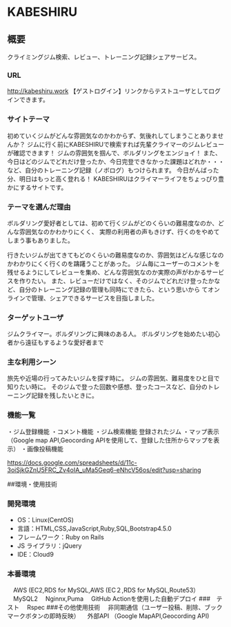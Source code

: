 # KABESHIRU

## 概要

クライミングジム検索、レビュー、トレーニング記録シェアサービス。

### URL
http://kabeshiru.work
【ゲストログイン】リンクからテストユーザとしてログインできます。

### サイトテーマ
初めていくジムがどんな雰囲気なのかわからず、気後れしてしまうことありませんか？
ジムに行く前にKABESHIRUで検索すれば先輩クライマーのジムレビューが確認できます！
ジムの雰囲気を掴んで、ボルダリングをエンジョイ！
また、今日はどのジムでどれだけ登ったか、今日完登できなかった課題はどれか・・・
など、自分のトレーニング記録（ノボログ）もつけられます。
今日がんばった分、明日はもっと高く登れる！
KABESHIRUはクライマーライフをちょっぴり豊かにするサイトです。

### テーマを選んだ理由
ボルダリング愛好者としては、初めて行くジムがどのくらいの難易度なのか、どんな雰囲気なのかわかりにくく、
実際の利用者の声もきけず、行くのをやめてしまう事もありました。

行きたいジムが出てきてもどのくらいの難易度なのか、雰囲気はどんな感じなのかわかりにくく行くのを躊躇うことがあった。
ジム毎にユーザーのコメントを残せるようにしてレビューを集め、どんな雰囲気なのか実際の声がわかるサービスを作りたい。
また、レビューだけではなく、そのジムでどれだけ登ったかなど、自分のトレーニング記録の管理も同時にできたら、という思いから
てオンラインで管理、シェアできるサービスを目指しました。

### ターゲットユーザ

ジムクライマー。ボルダリングに興味のある人。
ボルダリングを始めたい初心者から遠征もするような愛好者まで

### 主な利用シーン

旅先や近場の行ってみたいジムを探す時に。
ジムの雰囲気、難易度をひと目で知りたい時に。
そのジムで登った回数や感想、登ったコースなど、自分のトレーニング記録を残したいときに。

### 機能一覧
・ジム登録機能
・コメント機能
・ジム検索機能
    登録されたジム
・マップ表示（Google map API,Geocording APIを使用して、登録した住所からマップを表示）
・画像投稿機能

https://docs.google.com/spreadsheets/d/11c-3oiSjkGZnU5FRC_Zv4oIA_uMa5Geq6-eNhcV56os/edit?usp=sharing

##環境・使用技術

### 開発環境
- OS：Linux(CentOS)
- 言語：HTML,CSS,JavaScript,Ruby,SQL,Bootstrap4.5.0
- フレームワーク：Ruby on Rails
- JS ライブラリ：jQuery
- IDE：Cloud9

### 本番環境
　AWS (EC2,RDS for MySQL,AWS (EC２,RDS for MySQL,Route53）
　MySQL2
　Nginnx,Puma
　GitHub Actionを使用した自動デプロイ
###　テスト
　Rspec
###その他使用技術
　非同期通信（ユーザー投稿、削除、ブックマークボタンの即時反映）
　外部API （Google MapAPI,Geocording API)
　